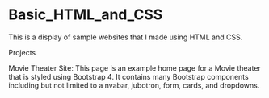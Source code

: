 # Basic_HTML_and_CSS
This is a display of sample websites that I made using HTML and CSS.

Projects

Movie Theater Site:
This page is an example home page for a Movie theater that is styled using Bootstrap 4. It contains many Bootstrap components including but not limited to a nvabar, jubotron, form, cards, and dropdowns.

